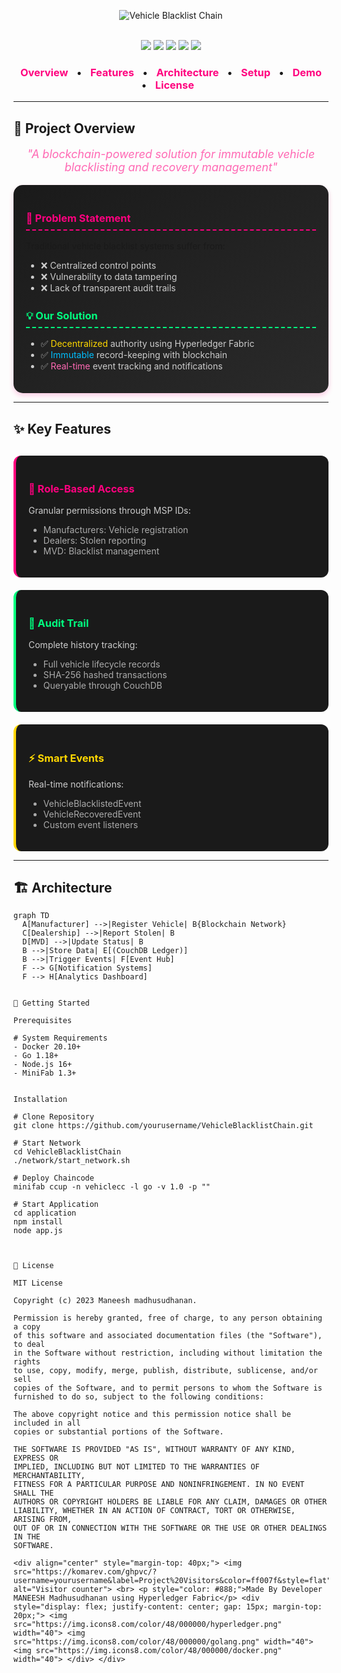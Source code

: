 

<p align="center">
  <img src="https://readme-typing-svg.herokuapp.com?font=Fira+Code&weight=900&size=28&duration=3000&pause=1000&color=FF007F&background=FFFFFF20&center=true&vCenter=true&width=700&height=80&lines=%F0%9F%9A%97+VEHICLE+BLACKLIST+CHAIN?" alt="Vehicle Blacklist Chain" />
</p>







<div align="center">
  <br>
  <img src="https://img.shields.io/badge/hyperledger-2F3134?style=for-the-badge&logo=hyperledger&logoColor=white">
  <img src="https://img.shields.io/badge/go-%2300ADD8.svg?style=for-the-badge&logo=go&logoColor=white">
  <img src="https://img.shields.io/badge/docker-%230db7ed.svg?style=for-the-badge&logo=docker&logoColor=white">
  <img src="https://img.shields.io/badge/CouchDB-EA4C89?style=for-the-badge&logo=couchdb&logoColor=white">
  <img src="https://img.shields.io/badge/Blockchain-3DDC84?style=for-the-badge&logo=blockchain-dot-com&logoColor=white">
</div>

<div align="center">
  <h3>
    <a href="#-project-overview" style="color: #FF007F; text-decoration: none; margin: 0 10px;">Overview</a> •
    <a href="#-key-features" style="color: #FF007F; text-decoration: none; margin: 0 10px;">Features</a> •
    <a href="#-architecture" style="color: #FF007F; text-decoration: none; margin: 0 10px;">Architecture</a> •
    <a href="#-getting-started" style="color: #FF007F; text-decoration: none; margin: 0 10px;">Setup</a> •
    <a href="#-demo" style="color: #FF007F; text-decoration: none; margin: 0 10px;">Demo</a> •
    <a href="#-license" style="color: #FF007F; text-decoration: none; margin: 0 10px;">License</a>
  </h3>
</div>

---

## 🌟 Project Overview

<p align="center" style="font-size: 18px; color: #FF69B4;">
  <em>"A blockchain-powered solution for immutable vehicle blacklisting and recovery management"</em>
</p>

<div style="background: linear-gradient(145deg, #1a1a1a, #2a2a2a); padding: 20px; border-radius: 15px; box-shadow: 0 4px 8px rgba(255,0,127,0.2);">
  
  <h3 style="color: #FF007F; border-bottom: 2px dashed #FF007F; padding-bottom: 8px;">🚨 Problem Statement</h3>
  
  Traditional vehicle blacklist systems suffer from:
  <ul style="color: #CCCCCC;">
    <li>❌ Centralized control points</li>
    <li>❌ Vulnerability to data tampering</li>
    <li>❌ Lack of transparent audit trails</li>
  </ul>
  
  <h3 style="color: #00FF7F; border-bottom: 2px dashed #00FF7F; padding-bottom: 8px; margin-top: 25px;">💡 Our Solution</h3>
  
  <ul style="color: #CCCCCC;">
    <li>✅ <span style="color: #FFD700;">Decentralized</span> authority using Hyperledger Fabric</li>
    <li>✅ <span style="color: #00BFFF;">Immutable</span> record-keeping with blockchain</li>
    <li>✅ <span style="color: #FF69B4;">Real-time</span> event tracking and notifications</li>
  </ul>

</div>

---

## ✨ Key Features

<div style="display: grid; grid-template-columns: repeat(auto-fit, minmax(300px, 1fr)); gap: 20px; margin-top: 30px;">

<div style="background: #1a1a1a; padding: 20px; border-radius: 12px; border-left: 4px solid #FF007F;">
  <h3 style="color: #FF007F;">🔐 Role-Based Access</h3>
  <p style="color: #CCCCCC;">Granular permissions through MSP IDs:</p>
  <ul style="color: #AAAAAA;">
    <li>Manufacturers: Vehicle registration</li>
    <li>Dealers: Stolen reporting</li>
    <li>MVD: Blacklist management</li>
  </ul>
</div>

<div style="background: #1a1a1a; padding: 20px; border-radius: 12px; border-left: 4px solid #00FF7F;">
  <h3 style="color: #00FF7F;">📜 Audit Trail</h3>
  <p style="color: #CCCCCC;">Complete history tracking:</p>
  <ul style="color: #AAAAAA;">
    <li>Full vehicle lifecycle records</li>
    <li>SHA-256 hashed transactions</li>
    <li>Queryable through CouchDB</li>
  </ul>
</div>

<div style="background: #1a1a1a; padding: 20px; border-radius: 12px; border-left: 4px solid #FFD700;">
  <h3 style="color: #FFD700;">⚡ Smart Events</h3>
  <p style="color: #CCCCCC;">Real-time notifications:</p>
  <ul style="color: #AAAAAA;">
    <li>VehicleBlacklistedEvent</li>
    <li>VehicleRecoveredEvent</li>
    <li>Custom event listeners</li>
  </ul>
</div>

</div>

---

## 🏗 Architecture

```mermaid
graph TD
  A[Manufacturer] -->|Register Vehicle| B{Blockchain Network}
  C[Dealership] -->|Report Stolen| B
  D[MVD] -->|Update Status| B
  B -->|Store Data| E[(CouchDB Ledger)]
  B -->|Trigger Events| F[Event Hub]
  F --> G[Notification Systems]
  F --> H[Analytics Dashboard]


🚀 Getting Started

Prerequisites

# System Requirements
- Docker 20.10+
- Go 1.18+
- Node.js 16+
- MiniFab 1.3+


Installation

# Clone Repository
git clone https://github.com/yourusername/VehicleBlacklistChain.git

# Start Network
cd VehicleBlacklistChain
./network/start_network.sh

# Deploy Chaincode
minifab ccup -n vehiclecc -l go -v 1.0 -p ""

# Start Application
cd application
npm install
node app.js



📜 License

MIT License

Copyright (c) 2023 Maneesh madhusudhanan.

Permission is hereby granted, free of charge, to any person obtaining a copy
of this software and associated documentation files (the "Software"), to deal
in the Software without restriction, including without limitation the rights
to use, copy, modify, merge, publish, distribute, sublicense, and/or sell
copies of the Software, and to permit persons to whom the Software is
furnished to do so, subject to the following conditions:

The above copyright notice and this permission notice shall be included in all
copies or substantial portions of the Software.

THE SOFTWARE IS PROVIDED "AS IS", WITHOUT WARRANTY OF ANY KIND, EXPRESS OR
IMPLIED, INCLUDING BUT NOT LIMITED TO THE WARRANTIES OF MERCHANTABILITY,
FITNESS FOR A PARTICULAR PURPOSE AND NONINFRINGEMENT. IN NO EVENT SHALL THE
AUTHORS OR COPYRIGHT HOLDERS BE LIABLE FOR ANY CLAIM, DAMAGES OR OTHER
LIABILITY, WHETHER IN AN ACTION OF CONTRACT, TORT OR OTHERWISE, ARISING FROM,
OUT OF OR IN CONNECTION WITH THE SOFTWARE OR THE USE OR OTHER DEALINGS IN THE
SOFTWARE.

<div align="center" style="margin-top: 40px;"> <img src="https://komarev.com/ghpvc/?username=yourusername&label=Project%20Visitors&color=ff007f&style=flat" alt="Visitor counter"> <br> <p style="color: #888;">Made By Developer MANEESH Madhusudhanan using Hyperledger Fabric</p> <div style="display: flex; justify-content: center; gap: 15px; margin-top: 20px;"> <img src="https://img.icons8.com/color/48/000000/hyperledger.png" width="40"> <img src="https://img.icons8.com/color/48/000000/golang.png" width="40"> <img src="https://img.icons8.com/color/48/000000/docker.png" width="40"> </div> </div>


